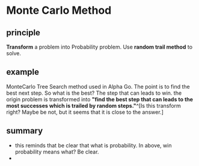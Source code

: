 # Monte Carlo Method
## principle
**Transform** a problem into Probability problem. Use **random trail method** to solve.
## example
MonteCarlo Tree Search method used in Alpha Go. The point is to find the best next step.
So what is the best? The step that can leads to win.
the origin problem is transformed into **"find the best step that can leads to the most successes which is trailed by random steps."**^[Is this transform right? Maybe be not, but it seems that it is close to the answer.]
## summary
- this reminds that be clear that what is probability. In above, win probability means what? Be clear.
- 
